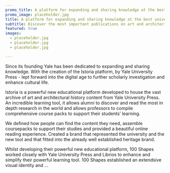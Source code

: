 ```yaml
---
promo_title: A platform for expanding and sharing knowledge at the best university on earth
promo_image: placeholder.jpg
title: A platform for expanding and sharing knowledge at the best university on earth
subtitle: Discover the most important publications on art and architectural history at Yale
featured: true
images:
  - placeholder.jpg
  - placeholder.jpg
  - placeholder.jpg

---
```


Since its founding Yale has been dedicated to expanding and sharing knowledge. With the creation of the Istoria platform, by Yale University Press - lept forward into the digital age to further scholarly investigation and enhance cultural life.

Istoria is a powerful new educational platform developed to house the vast archive of art and architectural history content from Yale University Press. An incredible learning tool, it allows alumni to discover and read the most in depth research in the world and allows professors to compile comprehensive course packs to support their students’ learning.

We defined how people can find the content they need, assemble coursepacks to support their studies and provided a beautiful online reading experience. Created a brand that represented the university and the new tool and that fitted into the already well established heritage brand.

Whilst developing their powerful new educational platform, 100 Shapes worked closely with Yale University Press and Librios to enhance and simplify their powerful learning tool. 100 Shapes established an extendsive visual identity and …